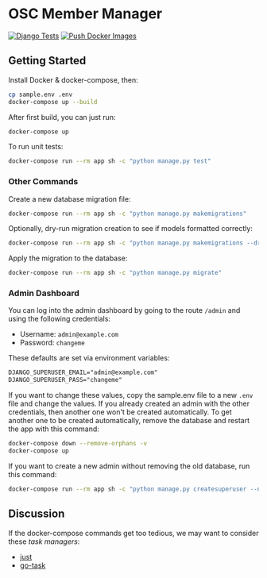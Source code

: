 # OSC Member Manager
[![Django Tests](https://github.com/ufosc/Club-Manager/actions/workflows/django-test.yml/badge.svg)](https://github.com/ufosc/Club-Manager/actions/workflows/django-test.yml) 
[![Push Docker Images](https://github.com/ufosc/Club-Manager/actions/workflows/push-docker.yml/badge.svg)](https://github.com/ufosc/Club-Manager/actions/workflows/push-docker.yml)

## Getting Started

Install Docker & docker-compose, then:

```sh
cp sample.env .env
docker-compose up --build
```

After first build, you can just run:

```sh
docker-compose up
```

To run unit tests:

```sh
docker-compose run --rm app sh -c "python manage.py test"
```

### Other Commands

Create a new database migration file:

```sh
docker-compose run --rm app sh -c "python manage.py makemigrations"
```

Optionally, dry-run migration creation to see if models formatted correctly:

```sh
docker-compose run --rm app sh -c "python manage.py makemigrations --dry-run"
```

Apply the migration to the database:

```sh
docker-compose run --rm app sh -c "python manage.py migrate"
```

### Admin Dashboard

You can log into the admin dashboard by going to the route `/admin` and using the following credentials:

- Username: `admin@example.com`
- Password: `changeme`

These defaults are set via environment variables:

```txt
DJANGO_SUPERUSER_EMAIL="admin@example.com"
DJANGO_SUPERUSER_PASS="changeme"
```

If you want to change these values, copy the sample.env file to a new `.env` file and change the values. If you already created an admin with the other credentials, then another one won't be created automatically. To get another one to be created automatically, remove the database and restart the app with this command:

```sh
docker-compose down --remove-orphans -v
docker-compose up
```

If you want to create a new admin without removing the old database, run this command:

```sh
docker-compose run --rm app sh -c "python manage.py createsuperuser --no-input"
```

## Discussion

If the docker-compose commands get too tedious, we may want to consider these _task managers_:

- [just](https://github.com/casey/just?tab=readme-ov-file)
- [go-task](https://taskfile.dev/)
